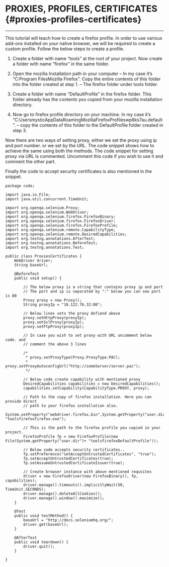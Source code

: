 # PROXIES, PROFILES, CERTIFICATES {#proxies-profiles-certificates}

---

This tutorial will teach how to create a firefox profile. In order to use various add-ons installed on your native browser, we will be required to create a custom profile. Follow the below steps to create a profile.

1. Create a folder with name “tools” at the root of your project. Now create a folder with name “firefox” in the same folder.

2. Open the mozilla Installation path in your computer – In my case it’s “C:Program FilesMozilla Firefox”. Copy the entire contents of this folder into the folder created at step 1. – The firefox folder under tools folder.

3. Create a folder with name “DefaultProfile” in the firefox folder. This folder already has the contents you copied from your mozilla installation directory.

4. Now go to firefox profile directory on your machine. In my case it’s “C:UsersmysticAppDataRoamingMozillaFirefoxProfileswp8ks7au.default”. – copy the contents of this folder to the DefaultProfile folder created in step 3.

Now there are two ways of setting proxy, either we set the proxy using ip and port number. or we set by the URL. The code snippet shows how to achieve the same using both the methods. The code snippet for setting proxy via URL is commented. Uncomment this code if you wish to use it and comment the other part.

Finally the code to accept security certificates is also mentioned in the snippet.

```
package code;

import java.io.File;
import java.util.concurrent.TimeUnit;

import org.openqa.selenium.Proxy;
import org.openqa.selenium.WebDriver;
import org.openqa.selenium.firefox.FirefoxBinary;
import org.openqa.selenium.firefox.FirefoxDriver;
import org.openqa.selenium.firefox.FirefoxProfile;
import org.openqa.selenium.remote.CapabilityType;
import org.openqa.selenium.remote.DesiredCapabilities;
import org.testng.annotations.AfterTest;
import org.testng.annotations.BeforeTest;
import org.testng.annotations.Test;

public class ProxiesCertificates {
    WebDriver driver;
    String baseUrl;

    @BeforeTest
    public void setup() {

        // The below proxy is a string that contains proxy ip and port
        // The port and ip is separated by ":" below you can see port is 80
        Proxy proxy = new Proxy();
        String proxyIp = "10.122.76.32:80";

        // Below lines sets the proxy defiend above
        proxy.setHttpProxy(proxyIp);
        proxy.setSslProxy(proxyIp);
        proxy.setFtpProxy(proxyIp);

        // In case you wish to set proxy with URL uncomment below code. and
        // comment the above 3 lines

        /*
         * proxy.setProxyType(Proxy.ProxyType.PAC);
         * proxy.setProxyAutoconfigUrl("http://someServer/server.pac");
         */

        // Below code create capability with mentioned proxy
        DesiredCapabilities capabilities = new DesiredCapabilities();
        capabilities.setCapability(CapabilityType.PROXY, proxy);

        // Path to the copy of firefox installation. Here you can provide direct
        // path to your firefox installation also.
        System.setProperty("webdriver.firefox.bin",System.getProperty("user.dir")+ "toolsfirefoxfirefox.exe");

        // This is the path to the firefox profile you copied in your project.
        FirefoxProfile fp = new FirefoxProfile(new File(System.getProperty("user.dir")+ "toolsfirefoxDefaultProfile"));

        // Below code accepts security certificates..
        fp.setPreference("setAcceptUntrustedCertificates", "true");
        fp.setAcceptUntrustedCertificates(true);
        fp.setAssumeUntrustedCertificateIssuer(true);

        // Create browser instance with above mentioned requsites
        driver = new FirefoxDriver(new FirefoxBinary(), fp, capabilities);
        driver.manage().timeouts().implicitlyWait(50, TimeUnit.SECONDS);
        driver.manage().deleteAllCookies();
        driver.manage().window().maximize();
    }

    @Test
    public void testMethod() {
        baseUrl = "http://docs.seleniumhq.org/";
        driver.get(baseUrl);
    }

    @AfterTest
    public void teardown() {
        driver.quit();
    }

}
```




